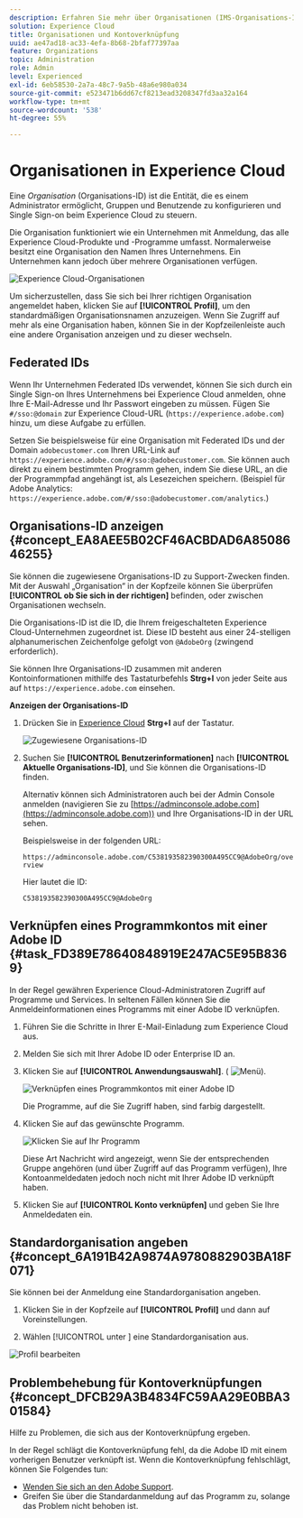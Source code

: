 ```yaml
---
description: Erfahren Sie mehr über Organisationen (IMS-Organisations-ID) und die Verknüpfung von Lösungskonten mit Experience Cloud.
solution: Experience Cloud
title: Organisationen und Kontoverknüpfung
uuid: ae47ad18-ac33-4efa-8b68-2bfaf77397aa
feature: Organizations
topic: Administration
role: Admin
level: Experienced
exl-id: 6eb58530-2a7a-48c7-9a5b-48a6e980a034
source-git-commit: e523471b6dd67cf8213ead3208347fd3aa32a164
workflow-type: tm+mt
source-wordcount: '538'
ht-degree: 55%

---
```


# Organisationen in Experience Cloud

Eine *Organisation* (Organisations-ID) ist die Entität, die es einem Administrator ermöglicht, Gruppen und Benutzende zu konfigurieren und Single Sign-on beim Experience Cloud zu steuern.

Die Organisation funktioniert wie ein Unternehmen mit Anmeldung, das alle Experience Cloud-Produkte und -Programme umfasst. Normalerweise besitzt eine Organisation den Namen Ihres Unternehmens. Ein Unternehmen kann jedoch über mehrere Organisationen verfügen.

![Experience Cloud-Organisationen](../assets/organizations-menu.png)

Um sicherzustellen, dass Sie sich bei Ihrer richtigen Organisation angemeldet haben, klicken Sie auf **[!UICONTROL Profil]**, um den standardmäßigen Organisationsnamen anzuzeigen. Wenn Sie Zugriff auf mehr als eine Organisation haben, können Sie in der Kopfzeilenleiste auch eine andere Organisation anzeigen und zu dieser wechseln.

## Federated IDs

Wenn Ihr Unternehmen Federated IDs verwendet, können Sie sich durch ein Single Sign-on Ihres Unternehmens bei Experience Cloud anmelden, ohne Ihre E-Mail-Adresse und Ihr Passwort eingeben zu müssen. Fügen Sie `#/sso:@domain` zur Experience Cloud-URL (`https://experience.adobe.com`) hinzu, um diese Aufgabe zu erfüllen.

Setzen Sie beispielsweise für eine Organisation mit Federated IDs und der Domain `adobecustomer.com` Ihren URL-Link auf `https://experience.adobe.com/#/sso:@adobecustomer.com`. Sie können auch direkt zu einem bestimmten Programm gehen, indem Sie diese URL, an die der Programmpfad angehängt ist, als Lesezeichen speichern. (Beispiel für Adobe Analytics: `https://experience.adobe.com/#/sso:@adobecustomer.com/analytics`.)

## Organisations-ID anzeigen {#concept_EA8AEE5B02CF46ACBDAD6A8508646255}

Sie können die zugewiesene Organisations-ID zu Support-Zwecken finden. Mit der Auswahl „Organisation“ in der Kopfzeile können Sie überprüfen **[!UICONTROL ob Sie sich in der richtigen]** befinden, oder zwischen Organisationen wechseln.

Die Organisations-ID ist die ID, die Ihrem freigeschalteten Experience Cloud-Unternehmen zugeordnet ist. Diese ID besteht aus einer 24-stelligen alphanumerischen Zeichenfolge gefolgt von `@AdobeOrg` (zwingend erforderlich).

Sie können Ihre Organisations-ID zusammen mit anderen Kontoinformationen mithilfe des Tastaturbefehls **Strg+I** von jeder Seite aus auf `https://experience.adobe.com` einsehen.

**Anzeigen der Organisations-ID**

1. Drücken Sie in [Experience Cloud](https://experience.adobe.com) **Strg+I** auf der Tastatur.

   ![Zugewiesene Organisations-ID](../assets/assigned-organization.png)

1. Suchen Sie **[!UICONTROL Benutzerinformationen]** nach **[!UICONTROL Aktuelle Organisations-ID]**, und Sie können die Organisations-ID finden.

   Alternativ können sich Administratoren auch bei der Admin Console anmelden (navigieren Sie zu [https://adminconsole.adobe.com](https://adminconsole.adobe.com)) und Ihre Organisations-ID in der URL sehen.

   Beispielsweise in der folgenden URL:

   `https://adminconsole.adobe.com/C538193582390300A495CC9@AdobeOrg/overview`

   Hier lautet die ID:

   `C538193582390300A495CC9@AdobeOrg`

## Verknüpfen eines Programmkontos mit einer Adobe ID {#task_FD389E78640848919E247AC5E95B8369}

In der Regel gewähren Experience Cloud-Administratoren Zugriff auf Programme und Services. In seltenen Fällen können Sie die Anmeldeinformationen eines Programms mit einer Adobe ID verknüpfen.

1. Führen Sie die Schritte in Ihrer E-Mail-Einladung zum Experience Cloud aus.

1. Melden Sie sich mit Ihrer Adobe ID oder Enterprise ID an.

1. Klicken Sie auf **[!UICONTROL Anwendungsauswahl]**. ( ![Menü](../assets/menu-icon.png)).

   ![Verknüpfen eines Programmkontos mit einer Adobe ID](../assets/solutions-active.png)

   Die Programme, auf die Sie Zugriff haben, sind farbig dargestellt.

1. Klicken Sie auf das gewünschte Programm.

   ![Klicken Sie auf Ihr Programm](../assets/analytics-link-accounts.png)

   Diese Art Nachricht wird angezeigt, wenn Sie der entsprechenden Gruppe angehören (und über Zugriff auf das Programm verfügen), Ihre Kontoanmeldedaten jedoch noch nicht mit Ihrer Adobe ID verknüpft haben.

1. Klicken Sie auf **[!UICONTROL Konto verknüpfen]** und geben Sie Ihre Anmeldedaten ein.

## Standardorganisation angeben {#concept_6A191B42A9874A9780882903BA18F071}

Sie können bei der Anmeldung eine Standardorganisation angeben.

1. Klicken Sie in der Kopfzeile auf **[!UICONTROL Profil]** und dann auf Voreinstellungen.

1. Wählen [!UICONTROL  unter ] eine Standardorganisation aus.


![Profil bearbeiten](../assets/edit-profile.png)

## Problembehebung für Kontoverknüpfungen {#concept_DFCB29A3B4834FC59AA29E0BBA301584}

Hilfe zu Problemen, die sich aus der Kontoverknüpfung ergeben.

In der Regel schlägt die Kontoverknüpfung fehl, da die Adobe ID mit einem vorherigen Benutzer verknüpft ist. Wenn die Kontoverknüpfung fehlschlägt, können Sie Folgendes tun:

* [Wenden Sie sich an den Adobe Support](https://experienceleague.adobe.com/?support-solution=General&amp;lang=de#support).
* Greifen Sie über die Standardanmeldung auf das Programm zu, solange das Problem nicht behoben ist.
